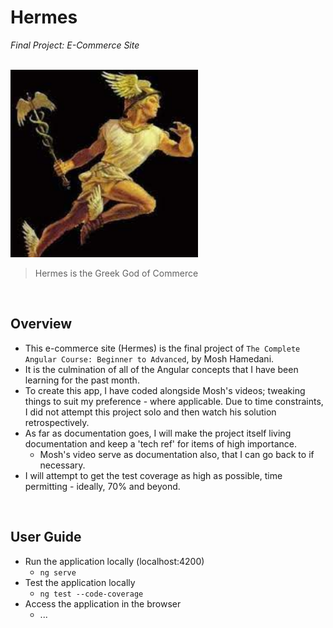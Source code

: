 # Hermes
*Final Project: E-Commerce Site* 

<br>

<img src="../../resources/hermes.jpeg" alt="300" width="300">

> Hermes is the Greek God of Commerce

<br>

## Overview
* This e-commerce site (Hermes) is the final project of ```The Complete Angular Course: Beginner to Advanced```, by Mosh Hamedani. 
* It is the culmination of all of the Angular concepts that I have been learning for the past month.
* To create this app, I have coded alongside Mosh's videos; tweaking things to suit my preference - where applicable. Due to time constraints, I did not attempt this project solo and then watch his solution retrospectively.
* As far as documentation goes, I will make the project itself living documentation and keep a 'tech ref' for items of high importance. 
    * Mosh's video serve as documentation also, that I can go back to if necessary.
* I will attempt to get the test coverage as high as possible, time permitting - ideally, 70% and beyond.

<br>

## User Guide
* Run the application locally (localhost:4200)
    * ```ng serve```
* Test the application locally
    * ```ng test --code-coverage```
* Access the application in the browser
    * ...


